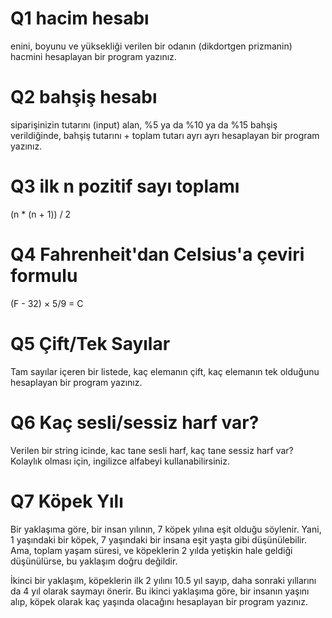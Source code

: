 # Q1 hacim hesabı
enini, boyunu ve yüksekliği verilen bir odanın (dikdortgen prizmanin) hacmini hesaplayan bir program yazınız.

# Q2 bahşiş hesabı
siparişinizin tutarını (input) alan, %5 ya da %10 ya da %15 bahşiş verildiğinde, bahşiş tutarını + toplam tutarı ayrı ayrı hesaplayan bir program yazınız.

# Q3 ilk n pozitif sayı toplamı
(n * (n + 1)) / 2

# Q4 Fahrenheit'dan Celsius'a çeviri formulu
(F - 32) × 5/9 = C

# Q5 Çift/Tek Sayılar
Tam sayılar içeren bir listede, kaç elemanın çift, kaç elemanın tek olduğunu hesaplayan bir program yazınız.

# Q6 Kaç sesli/sessiz harf var?
Verilen bir string icinde, kac tane sesli harf, kaç tane sessiz harf var?
Kolaylık olması için, ingilizce alfabeyi kullanabilirsiniz.

# Q7 Köpek Yılı
Bir yaklaşıma göre, bir insan yılının, 7 köpek yılına eşit olduğu söylenir.
Yani, 1 yaşındaki bir köpek, 7 yaşındaki bir insana eşit yaşta gibi düşünülebilir.
Ama, toplam yaşam süresi, ve köpeklerin 2 yılda yetişkin hale geldiği düşünülürse, bu yaklaşım doğru değildir.

İkinci bir yaklaşım, köpeklerin ilk 2 yılını 10.5 yıl sayıp, daha sonraki yıllarını da 4 yıl olarak saymayı önerir.
Bu ikinci yaklaşıma göre, bir insanın yaşını alıp, köpek olarak kaç yaşında olacağını hesaplayan bir program yazınız.
